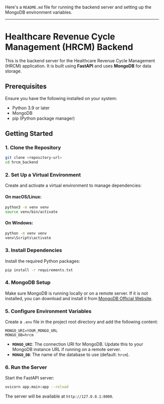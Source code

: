 Here's a `README.md` file for running the backend server and setting up the MongoDB environment variables.

---

# Healthcare Revenue Cycle Management (HRCM) Backend

This is the backend server for the Healthcare Revenue Cycle Management (HRCM) application. It is built using **FastAPI** and uses **MongoDB** for data storage.

## Prerequisites

Ensure you have the following installed on your system:

- Python 3.9 or later
- MongoDB
- pip (Python package manager)

## Getting Started

### 1. Clone the Repository

```bash
git clone <repository-url>
cd hrcm_backend
```

### 2. Set Up a Virtual Environment

Create and activate a virtual environment to manage dependencies:

#### On macOS/Linux:
```bash
python3 -m venv venv
source venv/bin/activate
```

#### On Windows:
```bash
python -m venv venv
venv\Scripts\activate
```

### 3. Install Dependencies

Install the required Python packages:

```bash
pip install -r requirements.txt
```

### 4. MongoDB Setup

Make sure MongoDB is running locally or on a remote server. If it is not installed, you can download and install it from [MongoDB Official Website](https://www.mongodb.com/try/download/community).

### 5. Configure Environment Variables

Create a `.env` file in the project root directory and add the following content:

```env
MONGO_URI=YOUR_MONGO_URL
MONGO_DB=hrcm
```

- **`MONGO_URI`**: The connection URI for MongoDB. Update this to your MongoDB instance URL if running on a remote server.
- **`MONGO_DB`**: The name of the database to use (default: `hrcm`).

### 6. Run the Server

Start the FastAPI server:

```bash
uvicorn app.main:app --reload
```

The server will be available at `http://127.0.0.1:8000`.
